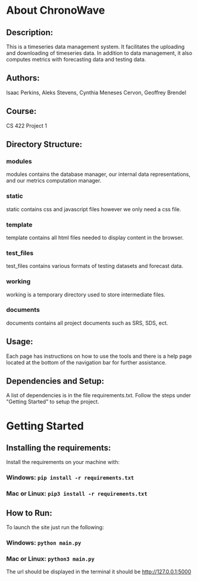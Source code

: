 # About ChronoWave

## Description:
This is a timeseries data management system. It facilitates the uploading and downloading of timeseries data.
In addition to data management, it also computes metrics with forecasting data and testing data.

## Authors:
Isaac Perkins, Aleks Stevens, Cynthia Meneses Cervon, Geoffrey Brendel

## Course:
CS 422 Project 1

## Directory Structure:

### modules
modules contains the database manager, our internal data representations, and our metrics computation manager.

### static
static contains css and javascript files however we only need a css file.

### template
template contains all html files needed to display content in the browser.

### test_files
test_files contains various formats of testing datasets and forecast data.

### working
working is a temporary directory used to store intermediate files.

### documents
documents contains all project documents such as SRS, SDS, ect.

## Usage:
Each page has instructions on how to use the tools and there is a help page located at the bottom
of the navigation bar for further assistance.

## Dependencies and Setup:
A list of dependencies is in the file requirements.txt. Follow the steps under "Getting Started" to setup the project.

# Getting Started

## Installing the requirements:

Install the requirements on your machine with:

### Windows: `pip install -r requirements.txt`
### Mac or Linux: `pip3 install -r requirements.txt`

## How to Run:

To launch the site just run the following:

### Windows: `python main.py`
### Mac or Linux: `python3 main.py`

The url should be displayed in the terminal it should be http://127.0.0.1:5000